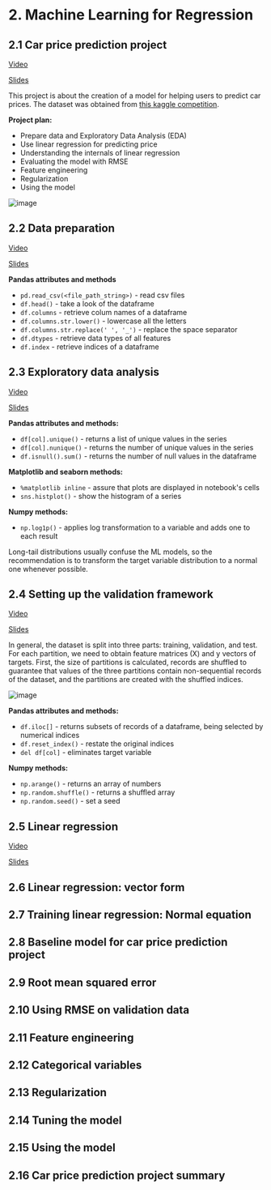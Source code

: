 # 2. Machine Learning for Regression
## 2.1 Car price prediction project

[Video](https://www.youtube.com/watch?v=vM3SqPNlStE&list=PL3MmuxUbc_hIhxl5Ji8t4O6lPAOpHaCLR&index=12)

[Slides](https://www.slideshare.net/AlexeyGrigorev/ml-zoomcamp-21-car-price-prediction-project)

This project is about the creation of a model for helping users to predict car prices. The dataset was obtained from [this kaggle competition](https://www.kaggle.com/CooperUnion/cardataset).

**Project plan:**
* Prepare data and Exploratory Data Analysis (EDA)
* Use linear regression for predicting price
* Understanding the internals of linear regression
* Evaluating the model with RMSE
* Feature engineering
* Regularization
* Using the model

![image](https://user-images.githubusercontent.com/54148951/212797889-a8c5b30d-5af8-4879-86cc-4afca7d1a44d.png)

## 2.2 Data preparation

[Video](https://www.youtube.com/watchv=Kd74oR4QWGM&list=PL3MmuxUbc_hIhxl5Ji8t4O6lPAOpHaCLR&index=13)

[Slides](https://www.slideshare.net/AlexeyGrigorev/ml-zoomcamp-2-slides)

**Pandas attributes and methods**

* `pd.read_csv(<file_path_string>)` - read csv files 
* `df.head()` - take a look of the dataframe 
* `df.columns` - retrieve colum names of a dataframe 
* `df.columns.str.lower()` - lowercase all the letters 
* `df.columns.str.replace(' ', '_')` - replace the space separator 
* `df.dtypes` - retrieve data types of all features 
* `df.index` - retrieve indices of a dataframe

## 2.3 Exploratory data analysis

[Video](https://www.youtube.com/watchv=k6k8sQ0GhPM&list=PL3MmuxUbc_hIhxl5Ji8t4O6lPAOpHaCLR&index=14)

[Slides](https://www.slideshare.net/AlexeyGrigorev/ml-zoomcamp-2-slides)

**Pandas attributes and methods:** 

* `df[col].unique()` - returns a list of unique values in the series 
* `df[col].nunique()` - returns the number of unique values in the series 
* `df.isnull().sum()` - returns the number of null values in the dataframe 

**Matplotlib and seaborn methods:**

* `%matplotlib inline` - assure that plots are displayed in notebook's cells
* `sns.histplot()` - show the histogram of a series

**Numpy methods:**
* `np.log1p()` - applies log transformation to a variable and adds one to each result 

Long-tail distributions usually confuse the ML models, so the recommendation is to transform the target variable distribution to a normal one whenever possible.


## 2.4 Setting up the validation framework

[Video](https://www.youtube.com/watch?v=ck0IfiPaQi0&list=PL3MmuxUbc_hIhxl5Ji8t4O6lPAOpHaCLR&index=15)

[Slides](https://www.slideshare.net/AlexeyGrigorev/ml-zoomcamp-2-slides)

In general, the dataset is split into three parts: training, validation, and test. For each partition, we need to obtain feature matrices (X) and y vectors of targets. First, the size of partitions is calculated, records are shuffled to guarantee that values of the three partitions contain non-sequential records of the dataset, and the partitions are created with the shuffled indices.

![image](https://user-images.githubusercontent.com/54148951/212808851-a17714d3-275f-445c-8c4a-f122287e0247.png)


**Pandas attributes and methods:** 
* `df.iloc[]` - returns subsets of records of a dataframe, being selected by numerical indices
* `df.reset_index()` - restate the original indices 
* `del df[col]` - eliminates target variable 

**Numpy methods:**
* `np.arange()` - returns an array of numbers 
* `np.random.shuffle()` - returns a shuffled array
* `np.random.seed()` - set a seed 

## 2.5 Linear regression

[Video](https://www.youtube.com/watchv=Dn1eTQLsOdA&list=PL3MmuxUbc_hIhxl5Ji8t4O6lPAOpHaCLR&index=16)

[Slides](https://www.slideshare.net/AlexeyGrigorev/ml-zoomcamp-2-slides)



## 2.6 Linear regression: vector form
## 2.7 Training linear regression: Normal equation
## 2.8 Baseline model for car price prediction project
## 2.9 Root mean squared error
## 2.10 Using RMSE on validation data
## 2.11 Feature engineering
## 2.12 Categorical variables
## 2.13 Regularization
## 2.14 Tuning the model
## 2.15 Using the model
## 2.16 Car price prediction project summary

